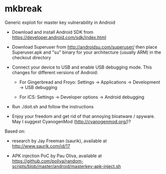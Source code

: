 mkbreak
=======

Generic exploit for master key vulnerability in Android

* Download and install Android SDK from https://developer.android.com/sdk/index.html

* Download Superuser from http://androidsu.com/superuser/ then place Superuser.apk and "su" binary for your architecture (usually ARM) in the checkout directory

* Connect your device to USB and enable USB debugging mode. This changes for different versions of Android:

   - For Gingerbread and Froyo: Settings -> Applications -> Development -> USB debugging

   - For ICS: Settings -> Developer options -> Android debugging

* Run ./doit.sh <path to Android SDK> and follow the instructions

* Enjoy your freedom and get rid of that annoying bloatware / spyware. May I suggest CyanogenMod (http://cyanogenmod.org/)?

Based on:

- research by Jay Freeman (saurik), available at http://www.saurik.com/id/17

- APK injection PoC by Pau Oliva, available at https://github.com/poliva/random-scripts/blob/master/android/masterkey-apk-inject.sh
